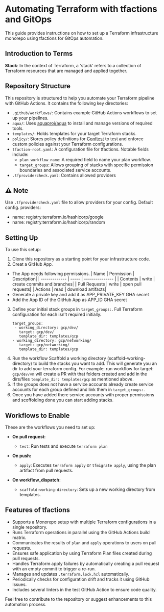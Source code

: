 # Automating Terraform with tfactions and GitOps

This guide provides instructions on how to set up a Terraform infrastructure monorepo using tfactions for GitOps automation. 

## Introduction to Terms

**Stack**: In the context of Terraform, a 'stack' refers to a collection of Terraform resources that are managed and applied together.

## Repository Structure

This repository is structured to help you automate your Terraform pipeline with GitHub Actions. It contains the following key directories:

- `.github/workflows/`: Contains example GitHub Actions workflows to set up your pipelines.
- `aqua/`: Uses [aquaproj/aqua](https://github.com/aquaproj/aqua) to install and manage versions of required tools.
- `templates/`: Holds templates for your target Terraform stacks.
- `policy/`: Stores policy definitions for [Conftest](https://www.conftest.dev/) to test and enforce custom policies against your Terraform configurations.
- `tfaction-root.yaml`: A configuration file for tfactions. Notable fields include:
  - `plan_workflow_name`: A required field to name your plan workflow.
  - `target_groups`: Allows grouping of stacks with specific permission boundaries and associated service accounts.
- `.tfprovidercheck.yaml`: Contains allowed providers
## :warning: Note

Use `.tfprovidercheck.yaml` file to allow providers for your config. Default config.
providers:
  - name: registry.terraform.io/hashicorp/google
  - name: registry.terraform.io/hashicorp/random

## Setting Up

To use this setup:

1. Clone this repository as a starting point for your infrastructure code.
2. Creat a GitHub App.
  - The App needs following permissions.
     | Name | Permission | Description|
     | ------------- | ----- | --------------- |
     | Contents	| write	| create commits and branches|
     | Pull Requests	| write	| open pull requests|
     | Actions	| read	| download artifacts|
  - Generate a private key and add it as APP_PRIVATE_KEY GHA secret
  - Add the App ID of the GitHub App as APP_ID GHA secret
3. Define your initial stack groups in `target_groups:`. Full Terraform configuration for each isn't required initially.
   ```yaml:
   target_groups:
    - working_directory: gcp/dev/
      target: gcp/dev/
      template_dir: templates/gcp
   - working_directory: gcp/networking/
      target: gcp/networking/
      template_dir: templates/gcp
   ```
4. Run the workflow Scaffold a working directory (scaffold-working-directory) to build the stacks you want to add. This will generate you an dir to add your terraform config.
   For example:
    run workflow for target: `gcp/dev/vm`
    will create a PR with that folders created and add in the dirs/files `template_dir: templates/gcp` as mentioned above.
5. If the groups does not have a service accounts already create service accounts for each group defined and link them in `target_groups:`.
6. Once you have added there service accounts with proper permissions and scoffolding done you can start adding stacks.

## Workflows to Enable

These are the workflows you need to set up:

- **On pull request:**
  - `test`: Run tests and execute `terraform plan`

- **On push:**
  - `apply`: Executes `terraform apply` or `tfmigrate apply`, using the plan artifact from pull requests.

- **On workflow_dispatch:**
  - `scaffold-working-directory`: Sets up a new working directory from templates.

## Features of tfactions

- Supports a Monorepo setup with multiple Terraform configurations in a single repository.
- Runs Terraform operations in parallel using the GitHub Actions build matrix.
- Communicates the results of `plan` and `apply` operations to users on pull requests.
- Ensures safe application by using Terraform Plan files created during pull requests.
- Handles Terraform apply failures by automatically creating a pull request with an empty commit to trigger a re-run.
- Manages and updates `.terraform.lock.hcl` automatically.
- Periodically checks for configuration drift and tracks it using GitHub Issues.
- Includes several linters in the test GitHub Action to ensure code quality.

Feel free to contribute to the repository or suggest enhancements to this automation process.
